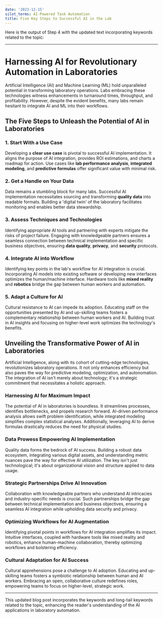 ```yaml
---
date: '2023-12-15'
silot_terms: AI-Powered Task Automation
title: Five Key Steps to Successful AI in the Lab
---
```


Here is the output of Step 4 with the updated text incorporating keywords related to the topic:

---

# Harnessing AI for Revolutionary Automation in Laboratories

Artificial Intelligence (AI) and Machine Learning (ML) hold unparalleled potential in transforming laboratory operations. Labs embracing these technologies witness enhancements in turnaround times, throughput, and profitability. However, despite the evident benefits, many labs remain hesitant to integrate AI and ML into their workflows.

## The **Five Steps** to Unleash the Potential of AI in Laboratories

### 1. Start With a **Use Case**

Developing a **clear use case** is pivotal to successful AI implementation. It aligns the purpose of AI integration, provides ROI estimations, and charts a roadmap for action. Use cases like **lab performance analysis**, **integrated modeling**, and **predictive formulas** offer significant value with minimal risk.

### 2. Get a Handle on Your **Data**

Data remains a stumbling block for many labs. Successful AI implementation necessitates sourcing and transforming **quality data** into readable formats. Building a 'digital twin' of the laboratory facilitates monitoring and enables better data stewardship.

### 3. Assess **Techniques and Technologies**

Identifying appropriate AI tools and partnering with experts mitigate the risks of project failure. Engaging with knowledgeable partners ensures a seamless connection between technical implementation and specific business objectives, ensuring **data quality**, **privacy**, and **security** protocols.

### 4. Integrate AI into **Workflow**

Identifying key points in the lab's workflow for AI integration is crucial. Incorporating AI models into existing software or developing new interfaces optimizes the human/machine interface. Hardware tools like **mixed reality** and **robotics** bridge the gap between human workers and automation.

### 5. Adapt a **Culture** for AI

Cultural resistance to AI can impede its adoption. Educating staff on the opportunities presented by AI and up-skilling teams fosters a complementary relationship between human workers and AI. Building trust in AI insights and focusing on higher-level work optimizes the technology's benefits.

## Unveiling the Transformative Power of AI in Laboratories

Artificial Intelligence, along with its cohort of cutting-edge technologies, revolutionizes laboratory operations. It not only enhances efficiency but also paves the way for predictive modeling, optimization, and autonomation. The integration of AI isn't merely about technology; it's a strategic commitment that necessitates a holistic approach.

### **Harnessing AI** for Maximum Impact

The potential of AI in laboratories is boundless. It streamlines processes, identifies bottlenecks, and propels research forward. AI-driven performance analysis allows swift problem identification, while integrated modeling simplifies complex statistical analyses. Additionally, leveraging AI to derive formulas drastically reduces the need for physical studies.

### **Data Prowess** Empowering AI Implementation

Quality data forms the bedrock of AI success. Building a robust data ecosystem, integrating various digital assets, and understanding metric nuances pave the way for effective AI utilization. The key isn't just technological; it's about organizational vision and structure applied to data usage.

### **Strategic Partnerships** Drive AI Innovation

Collaboration with knowledgeable partners who understand AI intricacies and industry-specific needs is crucial. Such partnerships bridge the gap between technical implementation and business objectives, ensuring a seamless AI integration while upholding data security and privacy.

### **Optimizing Workflows** for AI Augmentation

Identifying pivotal points in workflows for AI integration amplifies its impact. Intuitive interfaces, coupled with hardware tools like mixed reality and robotics, enhance human-machine collaboration, thereby optimizing workflows and bolstering efficiency.

### **Cultural Adaptation** for AI Success

Cultural apprehensions pose a challenge to AI adoption. Educating and up-skilling teams fosters a symbiotic relationship between human and AI workers. Embracing an open, collaborative culture redefines roles, empowering teams to focus on higher-level, strategic work.

---

This updated blog post incorporates the keywords and long-tail keywords related to the topic, enhancing the reader's understanding of the AI applications in laboratory automation.